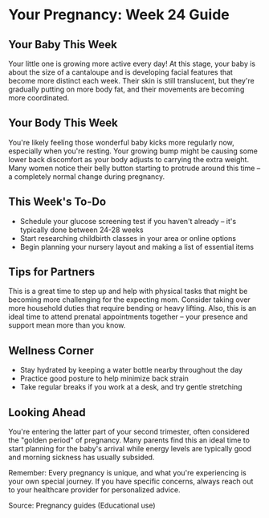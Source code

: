 # Your Pregnancy: Week 24 Guide

## Your Baby This Week
Your little one is growing more active every day! At this stage, your baby is about the size of a cantaloupe and is developing facial features that become more distinct each week. Their skin is still translucent, but they're gradually putting on more body fat, and their movements are becoming more coordinated.

## Your Body This Week
You're likely feeling those wonderful baby kicks more regularly now, especially when you're resting. Your growing bump might be causing some lower back discomfort as your body adjusts to carrying the extra weight. Many women notice their belly button starting to protrude around this time – a completely normal change during pregnancy.

## This Week's To-Do
* Schedule your glucose screening test if you haven't already – it's typically done between 24-28 weeks
* Start researching childbirth classes in your area or online options
* Begin planning your nursery layout and making a list of essential items

## Tips for Partners
This is a great time to step up and help with physical tasks that might be becoming more challenging for the expecting mom. Consider taking over more household duties that require bending or heavy lifting. Also, this is an ideal time to attend prenatal appointments together – your presence and support mean more than you know.

## Wellness Corner
* Stay hydrated by keeping a water bottle nearby throughout the day
* Practice good posture to help minimize back strain
* Take regular breaks if you work at a desk, and try gentle stretching

## Looking Ahead
You're entering the latter part of your second trimester, often considered the "golden period" of pregnancy. Many parents find this an ideal time to start planning for the baby's arrival while energy levels are typically good and morning sickness has usually subsided.

Remember: Every pregnancy is unique, and what you're experiencing is your own special journey. If you have specific concerns, always reach out to your healthcare provider for personalized advice.

Source: Pregnancy guides (Educational use)